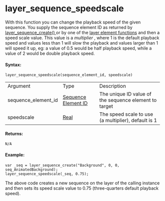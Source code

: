# layer_sequence_speedscale

With this function you can change the playback speed of the given
sequence. You supply the sequence element ID as returned by [
layer_sequence_create() ](layer_sequence_create) or by one of the
[layer element
functions](../General_Layer_Functions/General_Layer_Functions) and
then a speed scale value. This value is a *multiplier* , where 1 is the
default playback speed and values less than 1 will slow the playback and
values larger than 1 will speed it up, eg: a value of 0.5 would be half
playback speed, while a value of 2 would be double playback speed.

#### Syntax:

``` gml
layer_sequence_speedscale(sequence_element_id, speedscale)
```

|                     |                                                                                                                                              |                                                       |
|---------------------|----------------------------------------------------------------------------------------------------------------------------------------------|-------------------------------------------------------|
| Argument            | Type                                                                                                                                         | Description                                           |
| sequence_element_id |  [Sequence Element ID](../../../../../../GameMaker_Language/GML_Reference/Asset_Management/Rooms/Sequence_Layers/layer_sequence_create)  | The unique ID value of the sequence element to target |
| speedscale          |  [Real](../../../../../../GameMaker_Language/GML_Overview/Data_Types)                                                                    | The speed scale to use (a multiplier), default is 1   |

#### Returns:

``` gml
N/A
```

#### Example:

``` gml
var _seq = layer_sequence_create("Background", 0, 0, seq_AnimatedBackground);
layer_sequence_speedscale(_seq, 0.75);
```

The above code creates a new sequence on the layer of the calling
instance and then sets its speed scale value to 0.75 (three-quarters
default playback speed).
